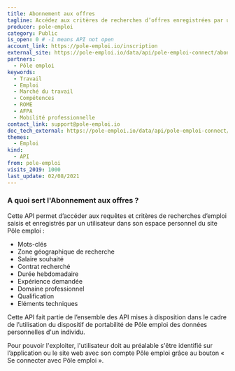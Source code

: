 ```yaml
---
title: Abonnement aux offres
tagline: Accédez aux critères de recherches d’offres enregistrées par un utilisateur sur pole-emploi.fr
producer: pole-emploi
category: Public
is_open: 0 # -1 means API not open
account_link: https://pole-emploi.io/inscription
external_site: https://pole-emploi.io/data/api/pole-emploi-connect/abonnements-offres
partners:
  - Pôle emploi
keywords:
  - Travail
  - Emploi
  - Marché du travail
  - Compétences
  - ROME
  - AFPA
  - Mobilité professionnelle
contact_link: support@pole-emploi.io
doc_tech_external: https://pole-emploi.io/data/api/pole-emploi-connect/abonnements-offres?tabgroup-api=documentation&doc-section=api-doc-section-caracteristiques
themes:
  - Emploi
kind:
  - API
from: pole-emploi
visits_2019: 1000
last_update: 02/08/2021
---
```


### A quoi sert l'Abonnement aux offres ?

Cette API permet d’accéder aux requêtes et critères de recherches d’emploi saisis et enregistrés par un utilisateur dans son espace personnel du site Pôle emploi :

- Mots-clés
- Zone géographique de recherche
- Salaire souhaité
- Contrat recherché
- Durée hebdomadaire
- Expérience demandée
- Domaine professionnel
- Qualification
- Eléments techniques

Cette API fait partie de l’ensemble des API mises à disposition dans le cadre de l’utilisation du dispositif de portabilité de Pôle emploi des données personnelles d'un individu.

Pour pouvoir l'exploiter, l'utilisateur doit au préalable s'être identifié sur l’application ou le site web avec son compte Pôle emploi grâce au bouton « Se connecter avec Pôle emploi ».
